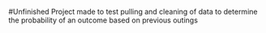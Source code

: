 #Unfinished
Project made to test pulling and cleaning of data to determine the probability of an outcome based on previous outings

